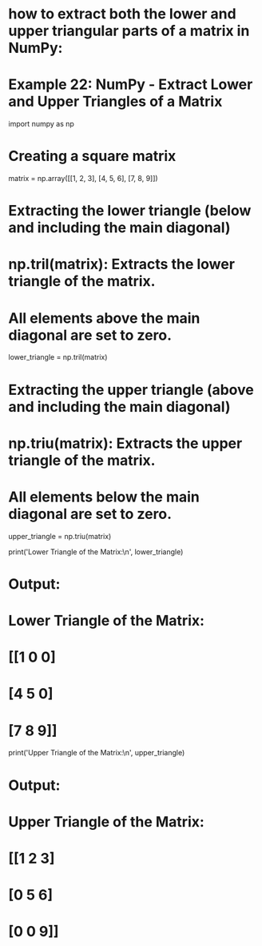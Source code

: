 # how to extract both the lower and upper triangular parts of a matrix in NumPy:

# Example 22: NumPy - Extract Lower and Upper Triangles of a Matrix
import numpy as np

# Creating a square matrix
matrix = np.array([[1, 2, 3], [4, 5, 6], [7, 8, 9]])

# Extracting the lower triangle (below and including the main diagonal)
# np.tril(matrix): Extracts the lower triangle of the matrix.
# All elements above the main diagonal are set to zero.
lower_triangle = np.tril(matrix)

# Extracting the upper triangle (above and including the main diagonal)
# np.triu(matrix): Extracts the upper triangle of the matrix.
# All elements below the main diagonal are set to zero.
upper_triangle = np.triu(matrix)

print('Lower Triangle of the Matrix:\n', lower_triangle)
# Output:
# Lower Triangle of the Matrix:
# [[1 0 0]
#  [4 5 0]
#  [7 8 9]]

print('Upper Triangle of the Matrix:\n', upper_triangle)
# Output:
# Upper Triangle of the Matrix:
# [[1 2 3]
#  [0 5 6]
#  [0 0 9]]
